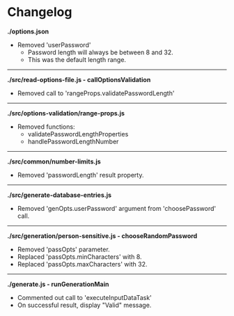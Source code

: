 # Changelog

**./options.json**
* Removed 'userPassword'
	* Password length will always be between 8 and 32.
	* This was the default length range.

---

**./src/read-options-file.js - callOptionsValidation**
* Removed call to 'rangeProps.validatePasswordLength'

---

**./src/options-validation/range-props.js**
* Removed functions:
	* validatePasswordLengthProperties
	* handlePasswordLengthNumber

---

**./src/common/number-limits.js**
* Removed 'passwordLength' result property.

---

**./src/generate-database-entries.js**
* Removed 'genOpts.userPassword' argument from 'choosePassword' call.

---

**./src/generation/person-sensitive.js - chooseRandomPassword**
* Removed 'passOpts' parameter.
* Replaced 'passOpts.minCharacters' with 8.
* Replaced 'passOpts.maxCharacters' with 32.

---

**./generate.js - runGenerationMain**
* Commented out call to 'executeInputDataTask'
* On successful result, display "Valid" message.
